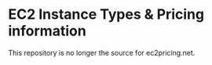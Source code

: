 # EC2 Instance Types &amp; Pricing information

This repository is no longer the source for ec2pricing.net.
